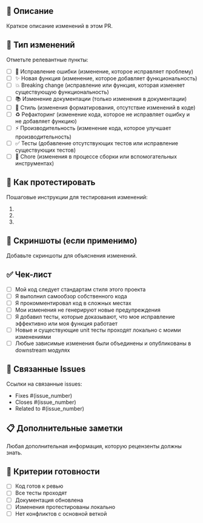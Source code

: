 ## 📝 Описание

Краткое описание изменений в этом PR.

## 🔄 Тип изменений

Отметьте релевантные пункты:

- [ ] 🐛 Исправление ошибки (изменение, которое исправляет проблему)
- [ ] ✨ Новая функция (изменение, которое добавляет функциональность)
- [ ] 💥 Breaking change (исправление или функция, которая изменяет существующую функциональность)
- [ ] 📚 Изменение документации (только изменения в документации)
- [ ] 🎨 Стиль (изменения форматирования, отсутствие изменений в коде)
- [ ] ♻️ Рефакторинг (изменение кода, которое не исправляет ошибку и не добавляет функцию)
- [ ] ⚡ Производительность (изменение кода, которое улучшает производительность)
- [ ] ✅ Тесты (добавление отсутствующих тестов или исправление существующих тестов)
- [ ] 🔧 Chore (изменения в процессе сборки или вспомогательных инструментах)

## 🧪 Как протестировать

Пошаговые инструкции для тестирования изменений:

1. 
2. 
3. 

## 📸 Скриншоты (если применимо)

Добавьте скриншоты для объяснения изменений.

## ✅ Чек-лист

- [ ] Мой код следует стандартам стиля этого проекта
- [ ] Я выполнил самообзор собственного кода
- [ ] Я прокомментировал код в сложных местах
- [ ] Мои изменения не генерируют новые предупреждения
- [ ] Я добавил тесты, которые доказывают, что мое исправление эффективно или моя функция работает
- [ ] Новые и существующие unit тесты проходят локально с моими изменениями
- [ ] Любые зависимые изменения были объединены и опубликованы в downstream модулях

## 🔗 Связанные Issues

Ссылки на связанные issues:

- Fixes #(issue_number)
- Closes #(issue_number)
- Related to #(issue_number)

## 📋 Дополнительные заметки

Любая дополнительная информация, которую рецензенты должны знать.

## 🎯 Критерии готовности

- [ ] Код готов к ревью
- [ ] Все тесты проходят
- [ ] Документация обновлена
- [ ] Изменения протестированы локально
- [ ] Нет конфликтов с основной веткой
